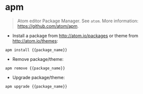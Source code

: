 # apm

> Atom editor Package Manager.
> See `atom`.
> More information: <https://github.com/atom/apm>.

- Install a package from http://atom.io/packages or theme from http://atom.io/themes:

`apm install {{package_name}}`

- Remove package/theme:

`apm remove {{package_name}}`

- Upgrade package/theme:

`apm upgrade {{package_name}}`
